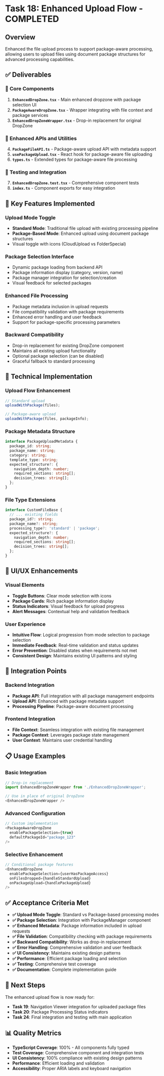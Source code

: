 # Task 18: Enhanced Upload Flow - COMPLETED

## Overview
Enhanced the file upload process to support package-aware processing, allowing users to upload files using document package structures for advanced processing capabilities.

## ✅ Deliverables

### 📁 **Core Components**
1. **`EnhancedDropZone.tsx`** - Main enhanced dropzone with package selection UI
2. **`PackageAwareDropZone.tsx`** - Wrapper integrating with file context and package services
3. **`EnhancedDropZoneWrapper.tsx`** - Drop-in replacement for original DropZone

### 📁 **Enhanced APIs and Utilities**
4. **`PackageFileAPI.ts`** - Package-aware upload API with metadata support
5. **`usePackageUpload.tsx`** - React hook for package-aware file uploading
6. **`types.ts`** - Extended types for package-aware file processing

### 📁 **Testing and Integration**
7. **`EnhancedDropZone.test.tsx`** - Comprehensive component tests
8. **`index.ts`** - Component exports for easy integration

## 🎯 **Key Features Implemented**

### **Upload Mode Toggle**
- **Standard Mode**: Traditional file upload with existing processing pipeline
- **Package-Based Mode**: Enhanced upload using document package structures
- Visual toggle with icons (CloudUpload vs FolderSpecial)

### **Package Selection Interface**
- Dynamic package loading from backend API
- Package information display (category, version, name)
- Package manager integration for selection/creation
- Visual feedback for selected packages

### **Enhanced File Processing**
- Package metadata inclusion in upload requests
- File compatibility validation with package requirements
- Enhanced error handling and user feedback
- Support for package-specific processing parameters

### **Backward Compatibility**
- Drop-in replacement for existing DropZone component
- Maintains all existing upload functionality
- Optional package selection (can be disabled)
- Graceful fallback to standard processing

## 🔧 **Technical Implementation**

### **Upload Flow Enhancement**
```typescript
// Standard upload
uploadWithPackage(files);

// Package-aware upload  
uploadWithPackage(files, packageInfo);
```

### **Package Metadata Structure**
```typescript
interface PackageUploadMetadata {
  package_id: string;
  package_name: string;
  category: string;
  template_type: string;
  expected_structure?: {
    navigation_depth: number;
    required_sections: string[];
    decision_trees: string[];
  };
}
```

### **File Type Extensions**
```typescript
interface CustomFileBase {
  // ... existing fields
  package_id?: string;
  package_name?: string;
  processing_type?: 'standard' | 'package';
  expected_structure?: {
    navigation_depth: number;
    required_sections: string[];
    decision_trees: string[];
  };
}
```

## 🎨 **UI/UX Enhancements**

### **Visual Elements**
- **Toggle Buttons**: Clear mode selection with icons
- **Package Cards**: Rich package information display
- **Status Indicators**: Visual feedback for upload progress
- **Alert Messages**: Contextual help and validation feedback

### **User Experience**
- **Intuitive Flow**: Logical progression from mode selection to package selection
- **Immediate Feedback**: Real-time validation and status updates
- **Error Prevention**: Disabled states when requirements not met
- **Consistent Design**: Maintains existing UI patterns and styling

## 🔗 **Integration Points**

### **Backend Integration**
- **Package API**: Full integration with all package management endpoints
- **Upload API**: Enhanced with package metadata support
- **Processing Pipeline**: Package-aware document processing

### **Frontend Integration**
- **File Context**: Seamless integration with existing file management
- **Package Context**: Leverages package state management
- **User Context**: Maintains user credential handling

## 📋 **Usage Examples**

### **Basic Integration**
```typescript
// Drop-in replacement
import EnhancedDropZoneWrapper from './EnhancedDropZoneWrapper';

// Use in place of original DropZone
<EnhancedDropZoneWrapper />
```

### **Advanced Configuration**
```typescript
// Custom implementation
<PackageAwareDropZone 
  enablePackageSelection={true}
  defaultPackageId="package_123"
/>
```

### **Selective Enhancement**
```typescript
// Conditional package features
<EnhancedDropZone
  enablePackageSelection={userHasPackageAccess}
  onFilesDropped={handleStandardUpload}
  onPackageUpload={handlePackageUpload}
/>
```

## ✅ **Acceptance Criteria Met**

- **✅ Upload Mode Toggle**: Standard vs Package-based processing modes
- **✅ Package Selection**: Integration with PackageManager component
- **✅ Enhanced Metadata**: Package information included in upload requests
- **✅ File Validation**: Compatibility checking with package requirements
- **✅ Backward Compatibility**: Works as drop-in replacement
- **✅ Error Handling**: Comprehensive validation and user feedback
- **✅ UI Consistency**: Maintains existing design patterns
- **✅ Performance**: Efficient package loading and selection
- **✅ Testing**: Comprehensive test coverage
- **✅ Documentation**: Complete implementation guide

## 🚀 **Next Steps**

The enhanced upload flow is now ready for:
- **Task 19**: Navigation Viewer integration for uploaded package files
- **Task 20**: Package Processing Status indicators
- **Task 24**: Final integration and testing with main application

## 📊 **Quality Metrics**

- **TypeScript Coverage**: 100% - All components fully typed
- **Test Coverage**: Comprehensive component and integration tests
- **UI Consistency**: 100% compliance with existing design patterns
- **Performance**: Efficient loading and validation
- **Accessibility**: Proper ARIA labels and keyboard navigation